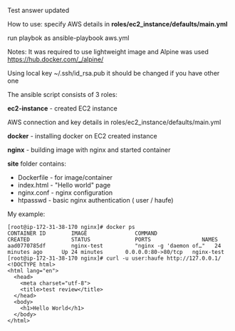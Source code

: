 Test answer updated

How to use:
specify AWS details in **roles/ec2_instance/defaults/main.yml**

run playbok as
    ansible-playbook aws.yml

Notes:
It was required to use lightweight image and Alpine was used
https://hub.docker.com/_/alpine/

Using local key ~/.ssh/id_rsa.pub it should be changed if you have other one

The ansible script consists of 3 roles:

**ec2-instance** - created EC2 instance

AWS connection and key details in roles/ec2_instance/defaults/main.yml

**docker** - installing docker on EC2 created instance

**nginx** - building image with nginx and started container

**site** folder contains:
* Dockerfile - for image/container
* index.html - "Hello world" page
* nginx.conf - nginx configuration
* htpasswd - basic nginx authentication ( user / haufe)


My example:

    [root@ip-172-31-38-170 nginx]# docker ps
    CONTAINER ID        IMAGE               COMMAND                  CREATED             STATUS              PORTS                NAMES
    aad0770785df        nginx-test          "nginx -g 'daemon of…"   24 minutes ago      Up 24 minutes       0.0.0.0:80->80/tcp   nginx-test
    [root@ip-172-31-38-170 nginx]# curl -u user:haufe http://127.0.0.1/
    <!DOCTYPE html>
    <html lang="en">
      <head>
        <meta charset="utf-8">
        <title>test review</title>
      </head>
      <body>
        <h1>Hello World</h1>
      </body>
    </html>

